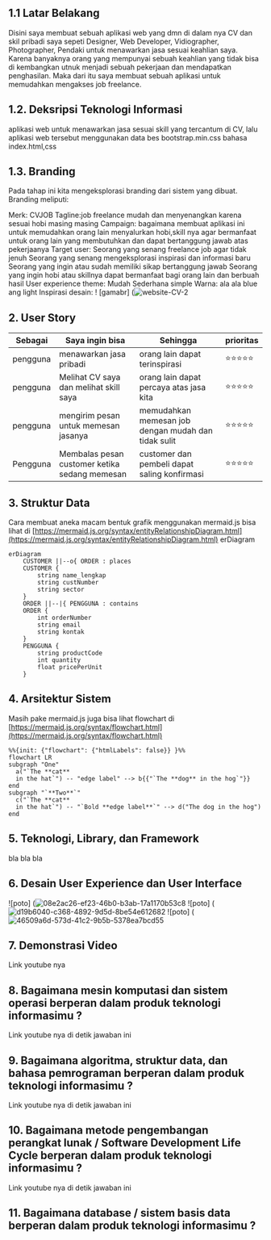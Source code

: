 ## 1.1 Latar Belakang

Disini saya membuat sebuah aplikasi web yang dmn di dalam nya CV dan skil pribadi saya sepeti Designer, Web Developer, Vidiographer, Photographer, Pendaki untuk menawarkan jasa sesuai keahlian saya.
Karena banyaknya orang yang mempunyai sebuah keahlian yang tidak bisa di kembangkan utnuk menjadi sebuah pekerjaan dan mendapatkan penghasilan. Maka dari itu saya membuat sebuah aplikasi untuk memudahkan mengakses job freelance.

## 1.2. Deksripsi Teknologi Informasi

aplikasi web untuk menawarkan jasa sesuai skill yang tercantum di CV, lalu aplikasi web tersebut menggunakan data bes bootstrap.min.css bahasa index.html,css

## 1.3. Branding

Pada tahap ini kita mengeksplorasi branding dari sistem yang dibuat. Branding meliputi:

Merk: CVJOB
Tagline:job freelance mudah dan menyenangkan karena sesuai hobi masing masing
Campaign: bagaimana membuat aplikasi ini untuk memudahkan orang lain menyalurkan hobi,skill nya agar bermanfaat untuk orang lain yang membutuhkan dan dapat bertanggung jawab atas pekerjaanya
Target user:
Seorang yang senang freelance job agar tidak jenuh
Seorang yang senang mengeksplorasi inspirasi dan informasi baru
Seorang yang ingin atau sudah memiliki sikap bertanggung jawab
Seorang yang ingin hobi atau skillnya dapat bermanfaat bagi orang lain dan berbuah hasil
User experience theme:
Mudah
Sederhana
simple
Warna: ala ala blue ang light 
Inspirasi desain:
! [gamabr] (![website-CV-2](https://github.com/Hasbi2104/tugas-uts/assets/144440884/c3b92318-b8a5-4577-b2a3-0ac497cee17e)

## 2. User Story

Sebagai | Saya ingin bisa| Sehingga | prioritas 
---|---|---|---
pengguna | menawarkan jasa pribadi| orang lain dapat terinspirasi | ⭐⭐⭐⭐⭐
pengguna | Melihat CV saya dan melihat skill saya | orang lain dapat percaya atas jasa kita | ⭐⭐⭐⭐⭐
pengguna | mengirim pesan untuk memesan jasanya | memudahkan memesan job dengan mudah dan tidak sulit | ⭐⭐⭐⭐⭐
Pengguna | Membalas pesan customer ketika sedang memesan | customer dan pembeli dapat saling konfirmasi | ⭐⭐⭐⭐⭐
## 3. Struktur Data
Cara membuat aneka macam bentuk grafik menggunakan mermaid.js bisa lihat di [https://mermaid.js.org/syntax/entityRelationshipDiagram.html](https://mermaid.js.org/syntax/entityRelationshipDiagram.html) 
erDiagram
  


  
```mermaid
erDiagram
    CUSTOMER ||--o{ ORDER : places
    CUSTOMER {
        string name_lengkap
        string custNumber
        string sector
    }
    ORDER ||--|{ PENGGUNA : contains
    ORDER {
        int orderNumber
        string email
        string kontak
    }
    PENGGUNA {
        string productCode
        int quantity
        float pricePerUnit
    }
```
## 4. Arsitektur Sistem

Masih pake mermaid.js juga bisa lihat flowchart di [https://mermaid.js.org/syntax/flowchart.html](https://mermaid.js.org/syntax/flowchart.html)



```mermaid
%%{init: {"flowchart": {"htmlLabels": false}} }%%
flowchart LR
subgraph "One"
  a("`The **cat**
  in the hat`") -- "edge label" --> b{{"`The **dog** in the hog`"}}
end
subgraph "`**Two**`"
  c("`The **cat**
  in the hat`") -- "`Bold **edge label**`" --> d("The dog in the hog")
end
```
## 5. Teknologi, Library, dan Framework

bla bla bla

## 6. Desain User Experience dan User Interface

![poto] (![08e2ac26-ef23-46b0-b3ab-17a1170b53c8](https://github.com/Hasbi2104/tugas-uts/assets/144440884/5c40af08-7e53-44ff-bdfb-817316fae4a5)
![poto] (![d19b6040-c368-4892-9d5d-8be54e612682](https://github.com/Hasbi2104/tugas-uts/assets/144440884/5e1b874c-cd27-4850-8c6a-672da1881ac3)
![poto] (![46509a6d-573d-41c2-9b5b-5378ea7bcd55](https://github.com/Hasbi2104/tugas-uts/assets/144440884/82c343cb-5b33-4b07-b53d-a736adbeb3cf)



## 7. Demonstrasi Video

Link youtube nya

## 8. Bagaimana mesin komputasi dan sistem operasi berperan dalam produk teknologi informasimu ?

Link youtube nya di detik jawaban ini

## 9. Bagaimana algoritma, struktur data, dan bahasa pemrograman berperan dalam produk teknologi informasimu ?

Link youtube nya di detik jawaban ini

## 10. Bagaimana metode pengembangan perangkat lunak / Software Development Life Cycle berperan dalam produk teknologi informasimu ?

Link youtube nya di detik jawaban ini

## 11. Bagaimana database / sistem basis data berperan dalam produk teknologi informasimu ?


